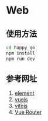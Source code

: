 # Web

## 使用方法

```cmd
cd happy_go
npm install
npm run dev
```

## 参考网址

1. [element](https://element-plus.gitee.io/zh-CN/)
2. [vuejs](https://v3.cn.vuejs.org/)
3. [vitejs](https://cn.vitejs.dev/)
4. [Vue Router](https://next.router.vuejs.org/zh/)
